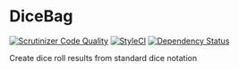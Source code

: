 # DiceBag

[![Scrutinizer Code Quality](https://scrutinizer-ci.com/g/AnthonyPorthouse/DiceBag/badges/quality-score.png)](https://scrutinizer-ci.com/g/AnthonyPorthouse/DiceBag)
[![StyleCI](https://styleci.io/repos/64483057/shield)](https://styleci.io/repos/64483057)
[![Dependency Status](https://www.versioneye.com/user/projects/579f13c672d75c0039f7a281/badge.svg?style=flat-square)](https://www.versioneye.com/user/projects/579f13c672d75c0039f7a281)

Create dice roll results from standard dice notation
